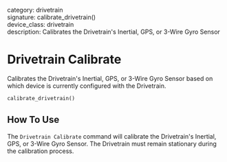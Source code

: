 category: drivetrain  
signature: calibrate_drivetrain()  
device_class: drivetrain  
description: Calibrates the Drivetrain's Inertial, GPS, or 3-Wire Gyro Sensor  

# Drivetrain Calibrate

Calibrates the Drivetrain's Inertial, GPS, or 3-Wire Gyro Sensor based on which device is currently configured with the Drivetrain.

```python
calibrate_drivetrain()
```

## How To Use

The `Drivetrain Calibrate` command will calibrate the Drivetrain's Inertial, GPS, or 3-Wire Gyro Sensor. The Drivetrain must remain stationary during the calibration process.

<advanced>
</advanced>

